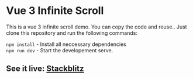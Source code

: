 # Vue 3 Infinite Scroll
This is a vue 3 infinite scroll demo. You can copy the code and reuse.. Just clone this repository and run the following commands:

```npm install``` - Install all neccessary dependencies <br> 
```npm run dev``` - Start the developement serve. 

## See it live: [Stackblitz](https://stackblitz.com/edit/vue3-infinite-scrolling)

